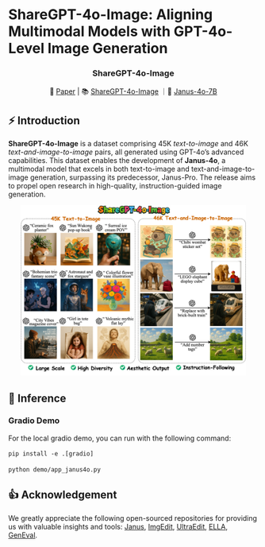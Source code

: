 # ShareGPT-4o-Image: Aligning Multimodal Models with GPT-4o-Level Image Generation

<!--
<p align="center">
<img src="./assets/logo.jpg" alt="logo" width="170" class="center"/><br>
</p>
-->

<div align="center">
<h3>
  ShareGPT-4o-Image
</h3>
</div>

<p align="center">
📃 <a href="https://github.com/FreedomIntelligence/ShareGPT-4o-Image" target="_blank">Paper</a> | 📚 <a href="https://huggingface.co/datasets/FreedomIntelligence/ShareGPT-4o-Image" target="_blank">ShareGPT-4o-Image</a> ｜🤗 <a href="https://huggingface.co/FreedomIntelligence/Janus-4o-7B" target="_blank">Janus-4o-7B</a>
</p>

## ⚡ Introduction

**ShareGPT-4o-Image** is a dataset comprising 45K *text-to-image* and 46K *text-and-image-to-image* pairs, all generated using GPT-4o’s advanced capabilities. This dataset enables the development of **Janus-4o**, a multimodal model that excels in both text-to-image and text-and-image-to-image generation, surpassing its predecessor, Janus-Pro. The release aims to propel open research in high-quality, instruction-guided image generation.

<div align=center>
<img src="./assets/fig_0.png"  width = "90%" alt="mainpic" align=center/>
</div>

## 🎨 Inference

### Gradio Demo

For the local gradio demo, you can run with the following command:

```
pip install -e .[gradio]

python demo/app_janus4o.py
```

## 👍 Acknowledgement
We greatly appreciate the following open-sourced repositories for providing us with valuable insights and tools: [Janus](https://github.com/deepseek-ai/Janus), [ImgEdit](https://github.com/PKU-YuanGroup/ImgEdit), [UltraEdit](https://github.com/HaozheZhao/UltraEdit), [ELLA](https://github.com/TencentQQGYLab/ELLA), [GenEval](https://github.com/djghosh13/geneval).

